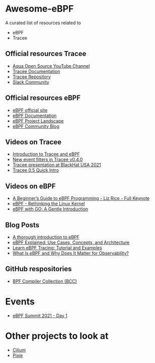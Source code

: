 # Awesome-eBPF

A curated list of resources related to 
* eBPF
* Tracee

## Official resources Tracee
* [Aqua Open Source YouTube Channel](https://www.youtube.com/c/AquaSecurityOpenSource)
* [Tracee Documentation](https://aquasecurity.github.io/tracee/latest/)
* [Tracee Repository](https://github.com/aquasecurity/tracee)
* [Slack Community](https://slack.aquasec.com)

## Official resources eBPF
* [eBPF official site](https://ebpf.io/)
* [eBPF Documentation](https://ebpf.io/what-is-ebpf/)
* [eBPF Project Landscape](https://ebpf.io/projects)
* [eBPF Community Blog](https://ebpf.io/#featured-ebpf-community-blogs)

## Videos on Tracee
* [Introduction to Tracee and eBPF](https://youtu.be/x2_iF0KjPKs)
* [New event filters in Tracee v0.4.0](https://youtu.be/ddkTX9vAHqE)
* [Tracee presentation at BlackHat USA 2021](https://youtu.be/LXP2tdBPNj8)
* [Tracee 0.5 Quick Intro](https://youtu.be/9qxaOYto_5g)

## Videos on eBPF
* [A Beginner’s Guide to eBPF Programming - Liz Rice - Full Keynote](https://youtu.be/lrSExTfS-iQ)
* [eBPF - Rethinking the Linux Kernel](https://youtu.be/f-oTe-dmfyI)
* [eBPF with GO: A Gentle Introduction](https://youtu.be/eZp_3EjJdnA)

## Blog Posts
* [A thorough introduction to eBPF](https://lwn.net/Articles/740157/)
* [eBPF Explained: Use Cases, Concepts, and Architecture](https://www.tigera.io/learn/guides/ebpf/)
* [Learn eBPF Tracing: Tutorial and Examples](https://www.brendangregg.com/blog/2019-01-01/learn-ebpf-tracing.html)
* [What Is eBPF and Why Does It Matter for Observability?]()

## GitHub respositories
* [BPF Compiler Collection (BCC)](https://github.com/iovisor/bcc)

# Events
* [eBPF Summit 2021 - Day 1](https://youtu.be/Kp3PHPuFkaA)

# Other projects to look at
* [Cilium](https://cilium.io/)
* [Pixie](https://px.dev/)